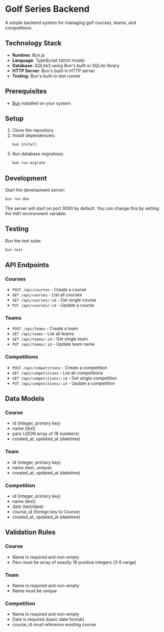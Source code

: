 # Golf Series Backend

A simple backend system for managing golf courses, teams, and competitions.

## Technology Stack

- **Runtime**: Bun.js
- **Language**: TypeScript (strict mode)
- **Database**: SQLite3 using Bun's built-in SQLite library
- **HTTP Server**: Bun's built-in HTTP server
- **Testing**: Bun's built-in test runner

## Prerequisites

- [Bun](https://bun.sh/) installed on your system

## Setup

1. Clone the repository
2. Install dependencies:
   ```bash
   bun install
   ```
3. Run database migrations:
   ```bash
   bun run migrate
   ```

## Development

Start the development server:
```bash
bun run dev
```

The server will start on port 3000 by default. You can change this by setting the `PORT` environment variable.

## Testing

Run the test suite:
```bash
bun test
```

## API Endpoints

### Courses

- `POST /api/courses` - Create a course
- `GET /api/courses` - List all courses
- `GET /api/courses/:id` - Get single course
- `PUT /api/courses/:id` - Update a course

### Teams

- `POST /api/teams` - Create a team
- `GET /api/teams` - List all teams
- `GET /api/teams/:id` - Get single team
- `PUT /api/teams/:id` - Update team name

### Competitions

- `POST /api/competitions` - Create a competition
- `GET /api/competitions` - List all competitions
- `GET /api/competitions/:id` - Get single competition
- `PUT /api/competitions/:id` - Update a competition

## Data Models

### Course
- id (integer, primary key)
- name (text)
- pars (JSON array of 18 numbers)
- created_at, updated_at (datetime)

### Team
- id (integer, primary key)
- name (text, unique)
- created_at, updated_at (datetime)

### Competition
- id (integer, primary key)
- name (text)
- date (text/date)
- course_id (foreign key to Course)
- created_at, updated_at (datetime)

## Validation Rules

### Course
- Name is required and non-empty
- Pars must be array of exactly 18 positive integers (3-6 range)

### Team
- Name is required and non-empty
- Name must be unique

### Competition
- Name is required and non-empty
- Date is required (basic date format)
- course_id must reference existing course